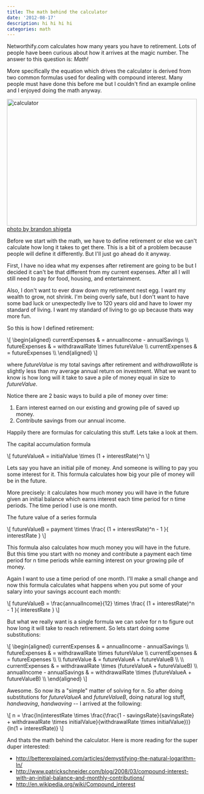 ```yaml
---
title: The math behind the calculator
date: '2012-08-17'
description: hi hi hi hi
categories: math
---
```

<script type="text/javascript"
  src="http://cdn.mathjax.org/mathjax/latest/MathJax.js?config=TeX-AMS-MML_HTMLorMML">
</script>

Networthify.com calculates how many years you have to retirement. Lots of
people have been curious about how it arrives at the magic number.  The answer
to this question is: *Math!*

More specifically the equation which drives the calculator is derived from
two common formulas used for dealing with compound interest. Many people must
have done this before me but I couldn't find an example online and I enjoyed
doing the math anyway.

<img class="src" src="http://farm2.staticflickr.com/1228/1443062022_25e5a0a12b.jpg" width="500" height="333" alt="calculator">
<a class="src" href="http://www.flickr.com/photos/brandonshigeta/1443062022/">photo by brandon shigeta</a>

Before we start with the math, we have to define retirement or else we can't
calculate how long it takes to get there.  This is a bit of a problem because
people will define it differently.  But I'll just go ahead do it anyway.

First, I have no idea what my expenses after retirement are going to be but I
decided it can't be that different from my current expenses. After all I will
still need to pay for food, housing, and entertainment. 

Also, I don't want to ever draw down my retirement nest egg. I want my wealth
to grow, not shrink. I'm being overly safe, but I don't want to have some bad
luck or unexpectedly live to 120 years old and have to lower my standard of
living.  I want my standard of living to go up because thats way more fun.

So this is how I defined retirement:

<p>
  \[ 
    \begin{aligned}
      currentExpenses &amp; = annualIncome - annualSavings \\
      futureExpenses  &amp; = withdrawalRate \times futureValue \\
      currentExpenses &amp; = futureExpenses \\
    \end{aligned}
  \]
</p>

where *futureValue* is my total savings after retirement and *withdrawalRate*
is slightly less than my average annual return on investment.  What we want to
know is how long will it take to save a pile of money equal in size to
*futureValue*.  

Notice there are 2 basic ways to build a pile of money over time:

 1. Earn interest earned on our existing and growing pile of saved up money.
 2. Contribute savings from our annual income.

Happily there are formulas for calculating this stuff.  Lets take a look at them.

<div class="mathHeader">The capital accumulation formula</div>

<p>\[ futureValueA = initialValue \times (1 + interestRate)^n \]</p>

Lets say you have an initial pile of money.  And someone is willing to pay you
some interest for it.  This formula calculates how big your pile of money will
be in the future.

More precisely: it calculates how much money you will have in the future given
an initial balance which earns interest each time period for n time periods.
The time period I use is one month.

<div class="mathHeader">The future value of a series formula</div>

<p>\[ futureValueB = payment \times \frac{ (1 + interestRate)^n - 1 }{ interestRate } \]</p>

This formula also calculates how much money you will have in the future. But
this time you start with no money and contribute a payment each time period for
n time periods while earning interest on your growing pile of money.

Again I want to use a time period of one month.  I'll make a small change and
now this formula calculates what happens when you put some of your salary into
your savings account each month:

<p>
  \[ futureValueB = \frac{annualIncome}{12} \times \frac{ (1 + interestRate)^n - 1 }{ interestRate } \]
</p>

But what we really want is a single formula we can solve for n to figure out
how long it will take to reach retirement.  So lets start doing some
substitutions:

<p>
  \[ 
    \begin{aligned}
                   currentExpenses &amp; = annualIncome - annualSavings \\
                   futureExpenses  &amp; = withdrawalRate \times futureValue \\
                   currentExpenses &amp; = futureExpenses \\
                                   \\
                      futureValue &amp; = futureValueA + futureValueB \\
                                   \\
                   currentExpenses &amp; = withdrawalRate \times (futureValueA + futureValueB) \\
      annualIncome - annualSavings &amp; = withdrawalRate \times (futureValueA + futureValueB) \\
    \end{aligned}
  \] 
</p>

Awesome.  So now its a "simple" matter of solving for n. So after doing substitutions for *futureValueA* and *futureValueB*, 
doing natural log stuff, *handwaving*, *handwaving* -- I arrived at the following:

<p>
  \[
    n = \frac{ln(interestRate \times \frac{\frac{1 - savingsRate}{savingsRate} + withdrawalRate \times initialValue}{withdrawalRate \times initialValue})}{ln(1 + interestRate)}
  \]
</p>

And thats the math behind the calculator.  Here is more reading for the super duper interested:

  * http://betterexplained.com/articles/demystifying-the-natural-logarithm-ln/
  * http://www.patrickschneider.com/blog/2008/03/compound-interest-with-an-initial-balance-and-monthly-contributions/
  * http://en.wikipedia.org/wiki/Compound_interest

